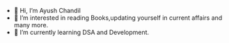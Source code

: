 - 👋 Hi, I’m Ayush Chandil
- 👀 I’m interested in reading Books,updating yourself in current affairs and many more.
- 🌱 I’m currently learning DSA and Development.

<!---
ayush-chandil/ayush-chandil is a ✨ special ✨ repository because its `README.md` (this file) appears on your GitHub profile.
You can click the Preview link to take a look at your changes.
--->
